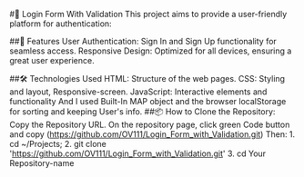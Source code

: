 #🚀 Login Form With Validation
This project aims to provide a user-friendly platform for authentication:

##🌟 Features
   User Authentication: Sign In and Sign Up functionality for seamless access.
   Responsive Design: Optimized for all devices, ensuring a great user experience.

##🛠️ Technologies Used
    HTML: Structure of the web pages.
    CSS: Styling and layout, Responsive-screen.
    JavaScript: Interactive elements and functionality And I used Built-In MAP object and 
                the browser localStorage for sorting and keeping User's info.
##📦 How to Clone the Repository:
        Copy the Repository URL.
          On the repository page, click green Code button and copy (https://github.com/OV111/Login_Form_with_Validation.git)
          Then:
             1. cd ~/Projects;
             2. git clone 'https://github.com/OV111/Login_Form_with_Validation.git'
             3. cd Your Repository-name
    
   
